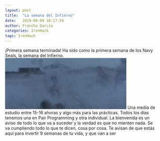 ```yaml
---
layout: post
title:  "La semana del Infierno"
date:   2019-06-09 16:17:59
author: Francho García
categories: IronHack
tags: IronHack
---
```


¡Primera semana terminada!
Ha sido como la primera semana de los Navy Seals, la semana del Infierno. 
![probando](blog_images/semanainfernal.gif)
Una media de estudio entre 15-16 ahoras y algo más para las prácticas. Todos los días tenemos una en Pair Programming y otra individual.
La bienvenida es un aviso de todo lo que va a suceder y la verdad es que no mienten nada. Se va cumpliendo todo lo que te dicen, cosa por cosa.
Te avisan de que estás aquí para invertir 9 semanas de tu vida, y que van a ser  
